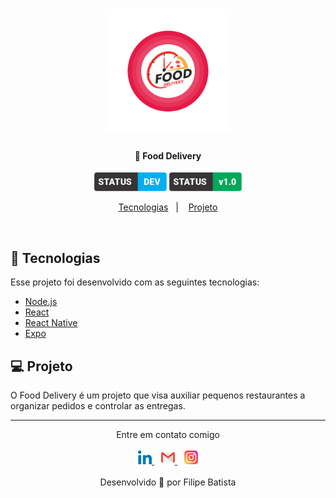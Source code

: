 <h1 align="center">
    <img alt="FoodDelivery" title="#delicinha" src="gitimagens/logo.png" width="200px" />
</h1>

<h4 align="center">
  🚀 Food Delivery
</h4>

<p align="center">
 <img src="gitimagens/label.png" height="30px" alt="Status do projeto, em desenvolvimento" />

 <img src="gitimagens/label-v1.png" height="30px" alt="Versão atual do projeto, 1.0">
</p>

<p align="center">
  <a href="#rocket-tecnologias">Tecnologias</a>&nbsp;&nbsp;&nbsp;|&nbsp;&nbsp;&nbsp;
  <a href="#-projeto">Projeto</a>
</p>

<br>

## :rocket: Tecnologias

Esse projeto foi desenvolvido com as seguintes tecnologias:

- [Node.js](https://nodejs.org/en/)
- [React](https://reactjs.org)
- [React Native](https://facebook.github.io/react-native/)
- [Expo](https://expo.io/)

## 💻 Projeto

O Food Delivery é um projeto que visa auxiliar pequenos restaurantes a organizar 
pedidos e controlar as entregas.

---

<p align="center">  
    Entre em contato comigo
    <br />
    <br />
    <a href="https://www.linkedin.com/in/filipelbatista/">
        <img alt="LinkedIn" width="22px" src="./.github/052-linkedin.svg" />
    </a>
    &ensp;
    <a href="mailto:filipe.x2016@gmail.com">
        <img alt="Email" width="22px" src="./.github/gmail.svg" />
    </a>
    &ensp;
    <a href="https://instagram.com/filipegaucho22">
        <img alt="Instagram" width="22px" src="./.github/044-instagram.svg" />
    </a>
    <br />
    <br />
    Desenvolvido 💜 por Filipe Batista  
</p>
